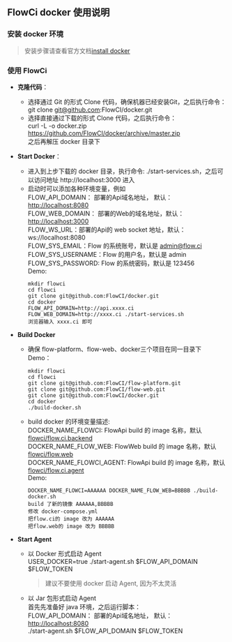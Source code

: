 ## FlowCi docker 使用说明
### 安装 docker 环境
>安装步骤请查看官方文档[install docker](https://github.com/docker/docker.github.io/edit/master/docker-for-mac/install.md)

### 使用 FlowCi

* **克隆代码**：
  - 选择通过 Git 的形式 Clone 代码，确保机器已经安装Git，之后执行命令： \
  	git clone git@github.com:FlowCI/docker.git
  - 选择直接通过下载的形式 Clone 代码，之后执行命令： \
  	curl -L  -o docker.zip  https://github.com/FlowCI/docker/archive/master.zip \
  	之后再解压 docker 目录下
 
* **Start Docker**：
  - 进入到上步下载的 docker 目录，执行命令: ./start-services.sh，之后可以访问地址 http://localhost:3000 进入
  - 启动时可以添加各种环境变量，例如\
    FLOW_API_DOMAIN： 部署的Api域名地址， 默认：[http://localhost:8080]()   \
    FLOW_WEB_DOMAIN： 部署的Web的域名地址，默认：[http://localhost:3000]()   \
    FLOW_WS_URL：部署的Api的 web socket 地址，默认：ws://localhost:8080 \
    FLOW_SYS_EMAIL：Flow 的系统账号，默认是 admin@flow.ci \
    FLOW_SYS_USERNAME：Flow 的用户名，默认是 admin \
    FLOW_SYS_PASSWORD: Flow 的系统密码，默认是 123456 \
    Demo: 
  	```
  	mkdir flowci 
  	cd flowci 
  	git clone git@github.com:FlowCI/docker.git 
  	cd docker 
    FLOW_API_DOMAIN=http://api.xxxx.ci FLOW_WEB_DOMAIN=http://xxxx.ci ./start-services.sh 
    浏览器输入 xxxx.ci 即可
    ```
    
* **Build Docker**
  - 确保 flow-platform、flow-web、docker三个项目在同一目录下 \
    Demo：
    ```
    mkdir flowci 
    cd flowci 
    git clone git@github.com:FlowCI/flow-platform.git 
    git clone git@github.com:FlowCI/flow-web.git 
    git clone git@github.com:FlowCI/docker.git 
    cd docker 
    ./build-docker.sh
    ```
  - build docker 的环境变量描述: \
    DOCKER_NAME_FLOWCI: FlowApi build 的 image 名称，默认 [flowci/flow.ci.backend](https://hub.docker.com/r/flowci/flow.ci.backend/) \
    DOCKER_NAME_FLOW_WEB: FlowWeb build 的 image 名称，默认 [flowci/flow.web](https://hub.docker.com/r/flowci/flow.web/) \
    DOCKER_NAME_FLOWCI_AGENT: FlowApi build 的 image 名称，默认 [flowci/flow.ci.agent](https://hub.docker.com/r/flowci/flow.ci.agent/) \
    Demo: 
    ```
    DOCKER_NAME_FLOWCI=AAAAAA DOCKER_NAME_FLOW_WEB=BBBBB ./build-docker.sh  
    build 了新的镜像 AAAAAA,BBBBB 
    修改 docker-compose.yml 
    把flow.ci的 image 改为 AAAAAA
    把flow.web的 image 改为 BBBBB
    ```
    
* **Start Agent**
  - 以 Docker 形式启动 Agent \
  	USER_DOCKER=true ./start-agent.sh $FLOW_API_DOMAIN $FLOW_TOKEN
    >建议不要使用 docker 启动 Agent, 因为不太灵活
   
  - 以 Jar 包形式启动 Agent \
    首先先准备好 java 环境，之后运行脚本：\
    FLOW_API_DOMAIN： 部署的Api域名地址， 默认：[http://localhost:8080]()  \
    ./start-agent.sh $FLOW_API_DOMAIN $FLOW_TOKEN